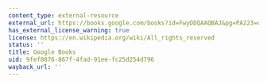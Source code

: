 ```yaml
---
content_type: external-resource
external_url: https://books.google.com/books?id=FwyDDQAAQBAJ&pg=PA223=onepage#v=onepage&q&f=false
has_external_license_warning: true
license: https://en.wikipedia.org/wiki/All_rights_reserved
status: ''
title: Google Books
uid: 9fef0876-867f-4fad-91ee-fc25d254d796
wayback_url: ''
---
```

